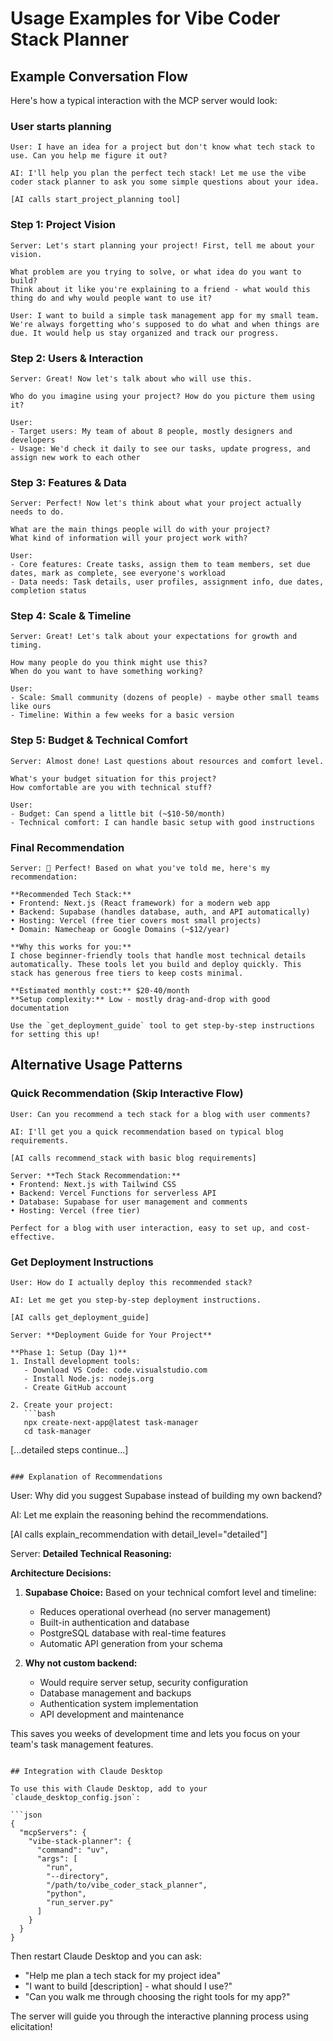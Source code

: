 # Usage Examples for Vibe Coder Stack Planner

## Example Conversation Flow

Here's how a typical interaction with the MCP server would look:

### User starts planning
```
User: I have an idea for a project but don't know what tech stack to use. Can you help me figure it out?

AI: I'll help you plan the perfect tech stack! Let me use the vibe coder stack planner to ask you some simple questions about your idea.

[AI calls start_project_planning tool]
```

### Step 1: Project Vision
```
Server: Let's start planning your project! First, tell me about your vision.

What problem are you trying to solve, or what idea do you want to build? 
Think about it like you're explaining to a friend - what would this thing do and why would people want to use it?

User: I want to build a simple task management app for my small team. We're always forgetting who's supposed to do what and when things are due. It would help us stay organized and track our progress.
```

### Step 2: Users & Interaction
```
Server: Great! Now let's talk about who will use this.

Who do you imagine using your project? How do you picture them using it?

User: 
- Target users: My team of about 8 people, mostly designers and developers
- Usage: We'd check it daily to see our tasks, update progress, and assign new work to each other
```

### Step 3: Features & Data
```
Server: Perfect! Now let's think about what your project actually needs to do.

What are the main things people will do with your project?
What kind of information will your project work with?

User:
- Core features: Create tasks, assign them to team members, set due dates, mark as complete, see everyone's workload
- Data needs: Task details, user profiles, assignment info, due dates, completion status
```

### Step 4: Scale & Timeline
```
Server: Great! Let's talk about your expectations for growth and timing.

How many people do you think might use this?
When do you want to have something working?

User: 
- Scale: Small community (dozens of people) - maybe other small teams like ours
- Timeline: Within a few weeks for a basic version
```

### Step 5: Budget & Technical Comfort
```
Server: Almost done! Last questions about resources and comfort level.

What's your budget situation for this project?
How comfortable are you with technical stuff?

User:
- Budget: Can spend a little bit (~$10-50/month)
- Technical comfort: I can handle basic setup with good instructions
```

### Final Recommendation
```
Server: 🎉 Perfect! Based on what you've told me, here's my recommendation:

**Recommended Tech Stack:**
• Frontend: Next.js (React framework) for a modern web app
• Backend: Supabase (handles database, auth, and API automatically)
• Hosting: Vercel (free tier covers most small projects)
• Domain: Namecheap or Google Domains (~$12/year)

**Why this works for you:**
I chose beginner-friendly tools that handle most technical details automatically. These tools let you build and deploy quickly. This stack has generous free tiers to keep costs minimal.

**Estimated monthly cost:** $20-40/month
**Setup complexity:** Low - mostly drag-and-drop with good documentation

Use the `get_deployment_guide` tool to get step-by-step instructions for setting this up!
```

## Alternative Usage Patterns

### Quick Recommendation (Skip Interactive Flow)
```
User: Can you recommend a tech stack for a blog with user comments?

AI: I'll get you a quick recommendation based on typical blog requirements.

[AI calls recommend_stack with basic blog requirements]

Server: **Tech Stack Recommendation:**
• Frontend: Next.js with Tailwind CSS
• Backend: Vercel Functions for serverless API
• Database: Supabase for user management and comments
• Hosting: Vercel (free tier)

Perfect for a blog with user interaction, easy to set up, and cost-effective.
```

### Get Deployment Instructions
```
User: How do I actually deploy this recommended stack?

AI: Let me get you step-by-step deployment instructions.

[AI calls get_deployment_guide]

Server: **Deployment Guide for Your Project**

**Phase 1: Setup (Day 1)**
1. Install development tools:
   - Download VS Code: code.visualstudio.com
   - Install Node.js: nodejs.org
   - Create GitHub account

2. Create your project:
   ```bash
   npx create-next-app@latest task-manager
   cd task-manager
   ```

[...detailed steps continue...]
```

### Explanation of Recommendations
```
User: Why did you suggest Supabase instead of building my own backend?

AI: Let me explain the reasoning behind the recommendations.

[AI calls explain_recommendation with detail_level="detailed"]

Server: **Detailed Technical Reasoning:**

**Architecture Decisions:**
1. **Supabase Choice:** Based on your technical comfort level and timeline:
   - Reduces operational overhead (no server management)
   - Built-in authentication and database
   - PostgreSQL database with real-time features
   - Automatic API generation from your schema

2. **Why not custom backend:**
   - Would require server setup, security configuration
   - Database management and backups
   - Authentication system implementation
   - API development and maintenance

This saves you weeks of development time and lets you focus on your team's task management features.
```

## Integration with Claude Desktop

To use this with Claude Desktop, add to your `claude_desktop_config.json`:

```json
{
  "mcpServers": {
    "vibe-stack-planner": {
      "command": "uv",
      "args": [
        "run",
        "--directory",
        "/path/to/vibe_coder_stack_planner",
        "python",
        "run_server.py"
      ]
    }
  }
}
```

Then restart Claude Desktop and you can ask:
- "Help me plan a tech stack for my project idea"
- "I want to build [description] - what should I use?"
- "Can you walk me through choosing the right tools for my app?"

The server will guide you through the interactive planning process using elicitation!